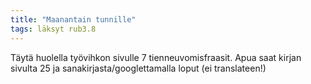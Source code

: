```yaml
---
title: "Maanantain tunnille"
tags: läksyt rub3.8
---
```


Täytä huolella työvihkon sivulle 7 tienneuvomisfraasit. Apua saat kirjan sivulta 25 ja sanakirjasta/googlettamalla loput (ei translateen!)